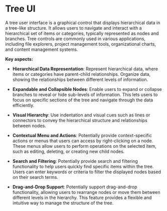 # Tree UI

A tree user interface is a graphical control that displays hierarchical data in a tree-like structure. It allows users to navigate and interact with a hierarchical set of items or categories, typically represented as nodes and branches. Tree controls are commonly used in various applications, including file explorers, project management tools, organizational charts, and content management systems.

**Key aspects:**

* **Hierarchical Data Representation**: Represent hierarchical data, where items or categories have parent-child relationships. Organize data, showing the relationships between different levels of information.

* **Expandable and Collapsible Nodes**: Enable users to expand or collapse branches to reveal or hide sub-levels of information. This lets users to focus on specific sections of the tree and navigate through the data efficiently.

* **Visual Hierarchy**: Use indentation and visual cues such as lines or connectors to convey the hierarchical structure and relationships between nodes.

* **Contextual Menu and Actions**: Potentially provide context-specific actions or menus that users can access by right-clicking on a node. These menus allow users to perform operations on the selected item, such as editing, deleting, or creating new child nodes.

* **Search and Filtering**: Potentially provide search and filtering functionality to help users quickly find specific items within the tree. Users can enter keywords or criteria to filter the displayed nodes based on their search terms.

* **Drag-and-Drop Support**: Potentially support drag-and-drop functionality, allowing users to rearrange nodes or move them between different levels in the hierarchy. This feature provides a flexible and intuitive way to manage the structure of the tree.
